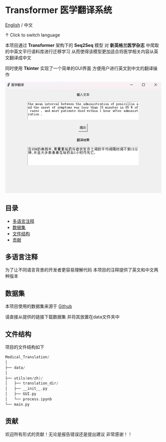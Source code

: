 # Transformer 医学翻译系统

[English](readme.md)  /  中文

↑ Click to switch language

本项目通过 **Transformer** 架构下的 **Seq2Seq** 模型 对 **新英格兰医学杂志** 中爬取的中英文平行语料库进行迁移学习 从而使得该模型更加适合将医学相关内容从英文翻译成中文

同时使用 **Tkinter** 实现了一个简单的GUI界面 方便用户进行英文到中文的翻译操作

![演示](index_zh.png)

## 目录

- [多语言注释](#多语言注释)
- [数据集](#数据集)
- [文件结构](#文件结构)
- [贡献](#贡献)

## 多语言注释

为了让不同语言背景的开发者更容易理解代码 本项目的注释提供了英文和中文两种版本

## 数据集

本项目使用的数据集来源于 [Github](https://github.com/boxiangliu/ParaMed)

请直接从提供的链接下载数据集 并将其放置在data文件夹中

## 文件结构

项目的文件结构如下

```c++
Medical_Translation/
│
├── data/ 
│
├── utils(en/zh)/
│   ├── translation_dir/
│   ├── __init__.py
│   ├── GUI.py
│   └── process.ipynb
└── main.py 
```

## 贡献

欢迎所有形式的贡献！无论是报告错误还是提出建议 非常感谢！！
